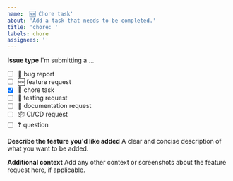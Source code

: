 ```yaml
---
name: '🆕 Chore task'
about: 'Add a task that needs to be completed.'
title: 'chore: '
labels: chore
assignees: ''
---
```


**Issue type**
I'm submitting a ...

- [ ] 🐛 bug report
- [ ] 🆕 feature request
- [x] 🔧 chore task
- [ ] 🧪 testing request
- [ ] 📄 documentation request
- [ ] 📦 CI/CD request
- [ ] ❓ question

**Describe the feature you'd like added**
A clear and concise description of what you want to be added.

**Additional context**
Add any other context or screenshots about the feature request here, if applicable.
